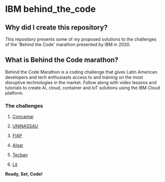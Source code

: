 # IBM behind_the_code
 
## Why did I create this repository?

This repository presents some of my proposed solutions to the challenges of the 'Behind the Code' marathon presented by IBM in 2020.

## What is Behind the Code marathon?

Behind the Code Marathon is a coding challenge that gives Latin American developers and tech enthusiasts access to and training on the most disruptive technologies in the market. Follow along with video lessons and tutorials to create AI, cloud, container and IoT solutions using the IBM Cloud platform.

### The challenges

1. [Concamar](https://github.com/maratonadev-br/desafio-1-2020)

1. [UNINASSAU](https://github.com/maratonadev-br/desafio-2-2020)

1. [FIAP](https://github.com/maratonadev-br/desafio-3-2020)

1. [Algar](https://github.com/maratonadev-br/desafio-4-2020)

1. [Tecban](https://github.com/maratonadev-br/desafio-5-2020)

1. [Lit](https://github.com/maratonadev-br/desafio-6-2020)

**Ready, Set, Code!**
